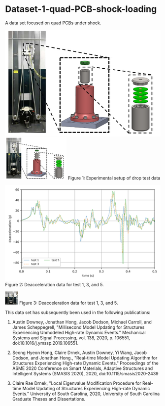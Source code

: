 # Dataset-1-quad-PCB-shock-loading
A data set focused on quad PCBs under shock.

![plot](./images/test_setup.png)
<img src="images/test_setup.png" alt="drawing" width="200"/>
Figure 1: Experimental setup of drop test data

![plot](./images/candata.png)
Figure 2: Deacceleration data for test 1, 3, and 5. 



<a href="https://www.youtube.com/watch?v=Azxv1YyBkQw&ab_channel=ARTS-LabattheUniversityofSouthCarolina"><img src="images/shock_test_system.png" alt="Shock test impact testing" style="width:42px;height:42px;"></a>
Figure 3: Deacceleration data for test 1, 3, and 5. 

This data set has subsequently been used in the following publications:
1. Austin Downey, Jonathan Hong, Jacob Dodson, Michael Carroll, and James Scheppegrell, "Millisecond Model Updating for Structures Experiencing Unmodeled High-rate Dynamic Events." Mechanical Systems and Signal Processing, vol. 138, 2020, p. 106551, doi:10.1016/j.ymssp.2019.106551.

1. Seong Hyeon Hong, Claire Drnek, Austin Downey, Yi Wang, Jacob Dodson, and Jonathan Hong., "Real-time Model Updating Algorithm for Structures Experiencing High-rate Dynamic Events." Proceedings of the ASME 2020 Conference on Smart Materials, Adaptive Structures and Intelligent Systems (SMASIS 2020), 2020, doi:10.1115/smasis2020-2439

1. Claire Rae Drnek, "Local Eigenvalue Modification Procedure for Real-time Model Updating of Structures Experiencing High-rate Dynamic Events." University of South Carolina, 2020, University of South Carolina Graduate Theses and Dissertations.






















